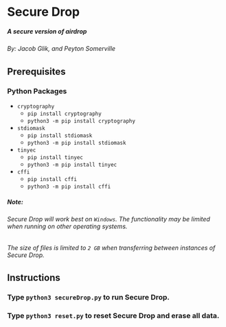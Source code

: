 # Secure Drop 
##### A secure version of airdrop
###### By: Jacob Glik, and Peyton Somerville

## Prerequisites

### Python Packages
* `cryptography`
  * `pip install cryptography`
  * `python3 -m pip install cryptography`
* `stdiomask`
  * `pip install stdiomask`
  * `python3 -m pip install stdiomask`
* `tinyec`
  * `pip install tinyec`
  * `python3 -m pip install tinyec`
* `cffi`
  * `pip install cffi`
  * `python3 -m pip install cffi`


##### Note:
###### Secure Drop will work best on `Windows`. The functionality may be limited when running on other operating systems.
###### The size of files is limited to `2 GB` when transferring between instances of Secure Drop.


## Instructions
### Type `python3 secureDrop.py` to run Secure Drop.
### Type `python3 reset.py` to reset Secure Drop and erase all data.
